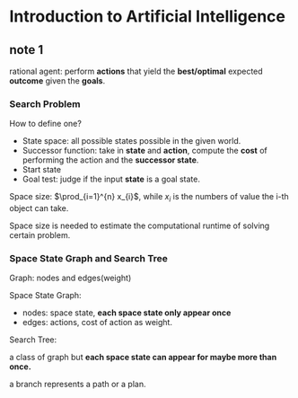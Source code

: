 # Introduction to Artificial Intelligence

## note 1

rational agent: perform **actions** that yield the **best/optimal** expected **outcome** given the **goals**.

### Search Problem

How to define one?

- State space: all possible states possible in the given world.
- Successor function: take in **state** and **action**, compute the **cost** of performing the action and the **successor state**.
- Start state
- Goal test: judge if the input **state** is a goal state.

Space size: $\prod_{i=1}^{n} x_{i}$, while $x_{i}$ is the numbers of value the i-th object can take.

Space size is needed to estimate the computational runtime of solving certain problem.

### Space State Graph and Search Tree

Graph: nodes and edges(weight)

Space State Graph:

- nodes: space state, **each space state only appear once**
- edges: actions, cost of action as weight.

Search Tree:

a class of graph but **each space state can appear for maybe more than once.**

a branch represents a path or a plan.
